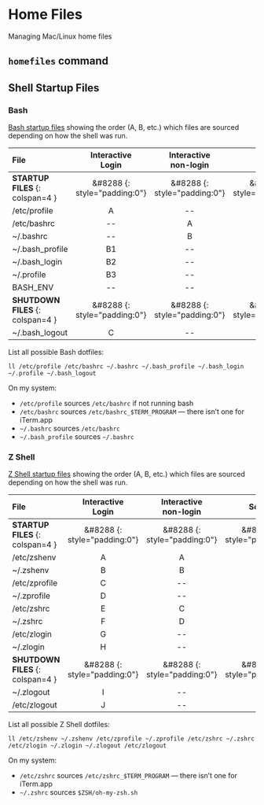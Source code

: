 # Home Files

Managing Mac/Linux home files

## `homefiles` command

## Shell Startup Files

### Bash

[Bash startup files](https://www.gnu.org/software/bash/manual/html_node/Bash-Startup-Files.html)
showing the order (A, B, etc.) which files are sourced depending on how the shell was run.

| File | Interactive<br/>Login | Interactive<br/>non-login | Script |
| :------------- | :---: | :---: | :---: |
| **STARTUP FILES** {: colspan=4 } | &#8288 {: style="padding:0"} | &#8288 {: style="padding:0"} | &#8288 {: style="padding:0"} |
| /etc/profile    | A     | --    | --    |
| /etc/bashrc     | --    | A     | --    |
| ~/.bashrc       | --    | B     | --    |
| ~/.bash_profile | B1    | --    | --    |
| ~/.bash_login   | B2    | --    | --    |
| ~/.profile      | B3    | --    | --    |
| BASH_ENV        | --    | --    | A     |
| **SHUTDOWN FILES** {: colspan=4 } | &#8288 {: style="padding:0"} | &#8288 {: style="padding:0"} | &#8288 {: style="padding:0"} |
| ~/.bash_logout  | C     | --    | --    |

List all possible Bash dotfiles:

```shell
ll /etc/profile /etc/bashrc ~/.bashrc ~/.bash_profile ~/.bash_login ~/.profile ~/.bash_logout
```

On my system:

* `/etc/profile` sources `/etc/bashrc` if not running bash
* `/etc/bashrc` sources `/etc/bashrc_$TERM_PROGRAM` — there isn’t one for iTerm.app
* `~/.bashrc` sources `/etc/bashrc`
* `~/.bash_profile` sources `~/.bashrc`

### Z Shell

[Z Shell startup files](http://zsh.sourceforge.net/Intro/intro_3.html)
showing the order (A, B, etc.) which files are sourced depending on how the shell was run.

| File | Interactive<br/>Login | Interactive<br/>non-login | Script |
| :----------- | :---: | :---: | :---: |
| **STARTUP FILES** {: colspan=4 } | &#8288 {: style="padding:0"} | &#8288 {: style="padding:0"} | &#8288 {: style="padding:0"} |
| /etc/zshenv   | A     | A     | A     |
| ~/.zshenv     | B     | B     | B     |
| /etc/zprofile | C     | --    | --    |
| ~/.zprofile   | D     | --    | --    |
| /etc/zshrc    | E     | C     | --    |
| ~/.zshrc      | F     | D     | --    |
| /etc/zlogin   | G     | --    |       |
| ~/.zlogin     | H     | --    |       |
| **SHUTDOWN FILES** {: colspan=4 } | &#8288 {: style="padding:0"} | &#8288 {: style="padding:0"} | &#8288 {: style="padding:0"} |
| ~/.zlogout    | I     | --    | --    |
| /etc/zlogout  | J     | --    | --    |

List all possible Z Shell dotfiles:

```shell
ll /etc/zshenv ~/.zshenv /etc/zprofile ~/.zprofile /etc/zshrc ~/.zshrc /etc/zlogin ~/.zlogin ~/.zlogout /etc/zlogout
```

On my system:

* `/etc/zshrc` sources `/etc/zshrc_$TERM_PROGRAM` — there isn’t one for iTerm.app
* `~/.zshrc` sources `$ZSH/oh-my-zsh.sh`
